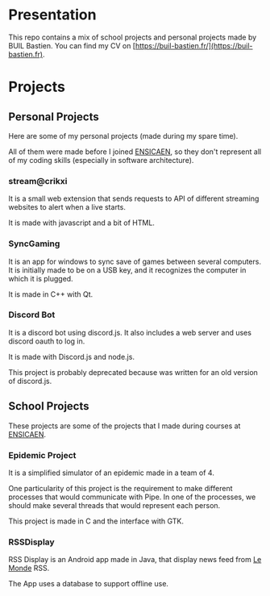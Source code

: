 # Presentation

This repo contains a mix of school projects and personal projects made by BUIL Bastien.
You can find my CV on [https://buil-bastien.fr/](https://buil-bastien.fr).


# Projects


## Personal Projects

Here are some of my personal projects (made during my spare time).

All of them were made before I joined [ENSICAEN](https://www.ensicaen.fr/en/), so they don't represent all of my coding skills (especially in software architecture).

### stream@crikxi

It is a small web extension that sends requests to API of different streaming websites to alert when a live starts.

It is made with javascript and a bit of HTML.

### SyncGaming

It is an app for windows to sync save of games between several computers.
It is initially made to be on a USB key, and it recognizes the computer in which it is plugged.

It is made in C++ with Qt.


### Discord Bot

It is a discord bot using discord.js. It also includes a web server and uses discord oauth to log in.

It is made with Discord.js and node.js.

This project is probably deprecated because was written for an old version of discord.js.


## School Projects

These projects are some of the projects that I made during courses at [ENSICAEN](https://www.ensicaen.fr/en/).

### Epidemic Project

It is a simplified simulator of an epidemic made in a team of 4. 

One particularity of this project is the requirement to make different processes that would communicate with Pipe. In one of the processes, we should make several threads that would represent each person.

This project is made in C and the interface with GTK.

### RSSDisplay

RSS Display is an Android app made in Java, that display news feed from [Le Monde](https://www.lemonde.fr/) RSS.

The App uses a database to support offline use.


